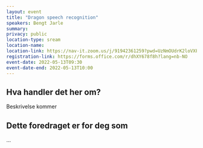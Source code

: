```yaml
---
layout: event
title: "Dragon speech recognition"
speakers: Bengt Jarle
summary:
privacy: public
location-type: sream
location-name:
location-link: https://nav-it.zoom.us/j/91942361259?pwd=UzNmOUdrK2loVXFqYnYzZEdpaHovUT09
registration-link: https://forms.office.com/r/dhXY678f8h?lang=nb-NO
event-date: 2022-05-13T09:30
event-date-end: 2022-05-13T10:00
---
```

## Hva handler det her om?
Beskrivelse kommer

## Dette foredraget er for deg som
...
